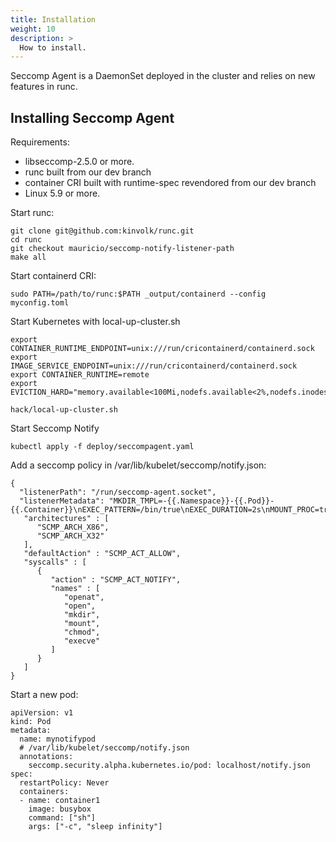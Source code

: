 ```yaml
---
title: Installation
weight: 10
description: >
  How to install.
---
```


Seccomp Agent is a DaemonSet deployed in the cluster and relies on new features in runc.

## Installing Seccomp Agent

Requirements:
- libseccomp-2.5.0 or more.
- runc built from our dev branch
- container CRI built with runtime-spec revendored from our dev branch
- Linux 5.9 or more.

Start runc:
```
git clone git@github.com:kinvolk/runc.git
cd runc
git checkout mauricio/seccomp-notify-listener-path
make all
```

Start containerd CRI:
```
sudo PATH=/path/to/runc:$PATH _output/containerd --config myconfig.toml
```

Start Kubernetes with local-up-cluster.sh
```
export CONTAINER_RUNTIME_ENDPOINT=unix:///run/cricontainerd/containerd.sock
export IMAGE_SERVICE_ENDPOINT=unix:///run/cricontainerd/containerd.sock
export CONTAINER_RUNTIME=remote
export EVICTION_HARD="memory.available<100Mi,nodefs.available<2%,nodefs.inodesFree<2%"

hack/local-up-cluster.sh
```

Start Seccomp Notify
```
kubectl apply -f deploy/seccompagent.yaml
```

Add a seccomp policy in /var/lib/kubelet/seccomp/notify.json:
```
{
  "listenerPath": "/run/seccomp-agent.socket",
  "listenerMetadata": "MKDIR_TMPL=-{{.Namespace}}-{{.Pod}}-{{.Container}}\nEXEC_PATTERN=/bin/true\nEXEC_DURATION=2s\nMOUNT_PROC=true\nMOUNT_SYSFS=true",
   "architectures" : [
      "SCMP_ARCH_X86",
      "SCMP_ARCH_X32"
   ],
   "defaultAction" : "SCMP_ACT_ALLOW",
   "syscalls" : [
      {
         "action" : "SCMP_ACT_NOTIFY",
         "names" : [
            "openat",
            "open",
            "mkdir",
            "mount",
            "chmod",
            "execve"
         ]
      }
   ]
}
```

Start a new pod:
```
apiVersion: v1
kind: Pod
metadata:
  name: mynotifypod
  # /var/lib/kubelet/seccomp/notify.json
  annotations:
    seccomp.security.alpha.kubernetes.io/pod: localhost/notify.json
spec:
  restartPolicy: Never
  containers:
  - name: container1
    image: busybox
    command: ["sh"]
    args: ["-c", "sleep infinity"]
```
